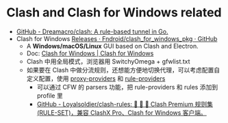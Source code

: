 # Clash and Clash for Windows related

- [GitHub - Dreamacro/clash: A rule-based tunnel in Go.](https://github.com/Dreamacro/clash)
- Clash for Windows [Releases · Fndroid/clash_for_windows_pkg · GitHub](https://github.com/Fndroid/clash_for_windows_pkg/releases)
  - A **Windows/macOS/Linux** GUI based on Clash and Electron.
  - Doc: [Clash for Windows | Clash for Windows](https://docs.cfw.lbyczf.com/)
  - Clash 中用全局模式，浏览器用 SwitchyOmega + gfwlist.txt
  - 如果要在 Clash 中做分流规则，还想能方便地切换代理，可以考虑配置自定义配置，使用 [proxy-providers](https://github.com/Dreamacro/clash/wiki/configuration#proxy-providers) 和 [rule-providers](https://github.com/Dreamacro/clash/wiki/premium-core-features#rule-providers)
    - 可以通过 CFW 的 parsers 功能，把 rule-providers 和 rules 添加到 profile 里
    - [GitHub - Loyalsoldier/clash-rules: 🦄️ 🎃 👻 Clash Premium 规则集(RULE-SET)，兼容 ClashX Pro、Clash for Windows 客户端。](https://github.com/Loyalsoldier/clash-rules)
